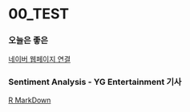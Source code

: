 # 00_TEST

### 오늘은 좋은 
[네이버 웹페이지 연결](http://naver.com)

### Sentiment Analysis - YG Entertainment 기사
[R MarkDown](file:///C:/Users/ktm/Documents/GitHub/00_TEST/YG-SentimentAnalysis.html)

